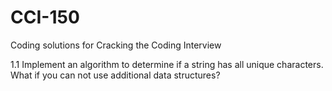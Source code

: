 CCI-150
=======

Coding solutions for Cracking the Coding Interview 

1.1 Implement an algorithm to determine if a string has all unique characters. What if you can not use additional data structures?

